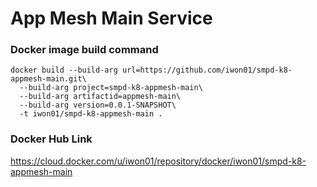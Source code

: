 # App Mesh Main Service

### Docker image build command
```
docker build --build-arg url=https://github.com/iwon01/smpd-k8-appmesh-main.git\
  --build-arg project=smpd-k8-appmesh-main\
  --build-arg artifactid=appmesh-main\
  --build-arg version=0.0.1-SNAPSHOT\
  -t iwon01/smpd-k8-appmesh-main .
```

### Docker Hub Link
https://cloud.docker.com/u/iwon01/repository/docker/iwon01/smpd-k8-appmesh-main